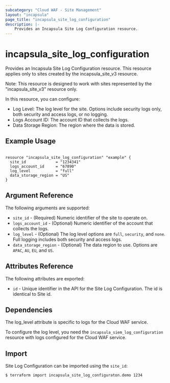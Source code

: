 ```yaml
---
subcategory: "Cloud WAF - Site Management"
layout: "incapsula"
page_title: "incapsula_site_log_configuration"
description: |-
    Provides an Incapsula Site Log Configuration resource.
---
```

# incapsula_site_log_configuration

Provides an Incapsula Site Log Configuration resource. This resource applies only to sites created by the incapsula_site_v3 resource.

Note: This resource is designed to work with sites represented by the "incapsula_site_v3" resource only.

In this resource, you can configure:
- Log Level: The log level for the site. Options include security logs only, both security and access logs, or no logging.
- Logs Account ID: The account ID that collects the logs.
- Data Storage Region: The region where the data is stored.

## Example Usage

```hcl

resource "incapsula_site_log_configuration" "example" {
  site_id             = "1234341"
  logs_account_id     = "67890"
  log_level           = "full"
  data_storage_region = "US"
}
```

## Argument Reference

The following arguments are supported:

* `site_id` - (Required) Numeric identifier of the site to operate on.
* `logs_account_id` - (Optional) Numeric identifier of the account that collects the logs.
* `log_level` - (Optional) The log level options are `full`, `security`, and `none`. Full logging includes both security and access logs.
* `data_storage_region` - (Optional) The data region to use. Options are `APAC`, `AU`, `EU`, and `US`.

## Attributes Reference

The following attributes are exported:

* `id` - Unique identifier in the API for the Site Log Configuration. The id is identical to Site id.

## Dependencies
The log_level attribute is specific to logs for the Cloud WAF service.

To configure the log level, you need the `incapsula_siem_log_configuration` resource with logs configured for the Cloud WAF service.

## Import

Site Log Configuration can be imported using the `site_id`:
```
$ terraform import incapsula_site_log_configuraton.demo 1234
```